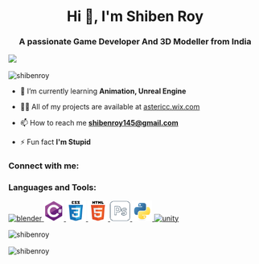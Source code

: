 <h1 align="center">Hi 👋, I'm Shiben Roy</h1>
<h3 align="center">A passionate Game Developer And 3D Modeller from India</h3>
<img width-"40" src="[https://cdn.dribbble.com/users 162077/screenshots/3848914/programmer.gif](https://i.pinimg.com/originals/18/a4/94/18a4949fc9c8067172d3b96e302e7097.gif)">
<p align="left"> <img src="https://komarev.com/ghpvc/?username=shibenroy&label=Profile%20views&color=0e75b6&style=flat" alt="shibenroy" /> </p>

- 🌱 I’m currently learning **Animation, Unreal Engine**

- 👨‍💻 All of my projects are available at [astericc.wix.com](astericc.wix.com)

- 📫 How to reach me **shibenroy145@gmail.com**

- ⚡ Fun fact **I'm Stupid**

<h3 align="left">Connect with me:</h3>
<p align="left">
</p>

<h3 align="left">Languages and Tools:</h3>
<p align="left"> <a href="https://www.blender.org/" target="_blank" rel="noreferrer"> <img src="https://download.blender.org/branding/community/blender_community_badge_white.svg" alt="blender" width="40" height="40"/> </a> <a href="https://www.w3schools.com/cs/" target="_blank" rel="noreferrer"> <img src="https://raw.githubusercontent.com/devicons/devicon/master/icons/csharp/csharp-original.svg" alt="csharp" width="40" height="40"/> </a> <a href="https://www.w3schools.com/css/" target="_blank" rel="noreferrer"> <img src="https://raw.githubusercontent.com/devicons/devicon/master/icons/css3/css3-original-wordmark.svg" alt="css3" width="40" height="40"/> </a> <a href="https://www.w3.org/html/" target="_blank" rel="noreferrer"> <img src="https://raw.githubusercontent.com/devicons/devicon/master/icons/html5/html5-original-wordmark.svg" alt="html5" width="40" height="40"/> </a> <a href="https://www.photoshop.com/en" target="_blank" rel="noreferrer"> <img src="https://raw.githubusercontent.com/devicons/devicon/master/icons/photoshop/photoshop-line.svg" alt="photoshop" width="40" height="40"/> </a> <a href="https://www.python.org" target="_blank" rel="noreferrer"> <img src="https://raw.githubusercontent.com/devicons/devicon/master/icons/python/python-original.svg" alt="python" width="40" height="40"/> </a> <a href="https://unity.com/" target="_blank" rel="noreferrer"> <img src="https://www.vectorlogo.zone/logos/unity3d/unity3d-icon.svg" alt="unity" width="40" height="40"/> </a> </p>

<p><img align="center" src="https://github-readme-stats.vercel.app/api/top-langs?username=shibenroy&show_icons=true&locale=en&layout=compact" alt="shibenroy" /></p>

<p><img align="center" src="https://github-readme-streak-stats.herokuapp.com/?user=shibenroy&" alt="shibenroy" /></p>
